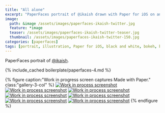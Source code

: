 ```yaml
---
title: "All alone"
excerpt: "PaperFaces portrait of @ikaish drawn with Paper for iOS on an iPad."
image: 
  path: &image /assets/images/paperfaces-ikaish-twitter.jpg 
  feature: *image
  teaser: /assets/images/paperfaces-ikaish-twitter-teaser.jpg
  thumbnail: /assets/images/paperfaces-ikaish-twitter-150.jpg
categories: [paperfaces]
tags: [portrait, illustration, Paper for iOS, black and white, bokeh, blend]
---
```


PaperFaces portrait of [@ikaish](https://twitter.com/ikaish).

{% include_cached boilerplate/paperfaces-4.md %}

{% figure caption:"Work in progress screen captures Made with Paper." class:"gallery-3-col" %}
[![Work in process screenshot](/assets/images/paperfaces-ikaish-process-1-600.jpg)](/assets/images/paperfaces-ikaish-process-1-lg.jpg) [![Work in process screenshot](/assets/images/paperfaces-ikaish-process-2-600.jpg)](/assets/images/paperfaces-ikaish-process-2-lg.jpg) [![Work in process screenshot](/assets/images/paperfaces-ikaish-process-3-600.jpg)](/assets/images/paperfaces-ikaish-process-3-lg.jpg) [![Work in process screenshot](/assets/images/paperfaces-ikaish-process-4-600.jpg)](/assets/images/paperfaces-ikaish-process-4-lg.jpg) [![Work in process screenshot](/assets/images/paperfaces-ikaish-process-4-600.jpg)](/assets/images/paperfaces-ikaish-process-4-lg.jpg) [![Work in process screenshot](/assets/images/paperfaces-ikaish-process-5-600.jpg)](/assets/images/paperfaces-ikaish-process-5-lg.jpg) [![Work in process screenshot](/assets/images/paperfaces-ikaish-process-6-600.jpg)](/assets/images/paperfaces-ikaish-process-6-lg.jpg)
{% endfigure %}
